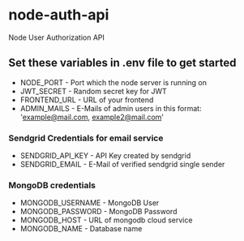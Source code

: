 # node-auth-api
Node User Authorization API

## Set these variables in .env file to get started
- NODE_PORT - Port which the node server is running on
- JWT_SECRET - Random secret key for JWT
- FRONTEND_URL - URL of your frontend
- ADMIN_MAILS - E-Mails of admin users in this format: 'example@mail.com, example2@mail.com'

### Sendgrid Credentials for email service
- SENDGRID_API_KEY - API Key created by sendgrid
- SENDGRID_EMAIL - E-Mail of verified sendgrid single sender

### MongoDB credentials
- MONGODB_USERNAME - MongoDB User
- MONGODB_PASSWORD - MongoDB Password
- MONGODB_HOST - URL of mongodb cloud service
- MONGODB_NAME - Database name


